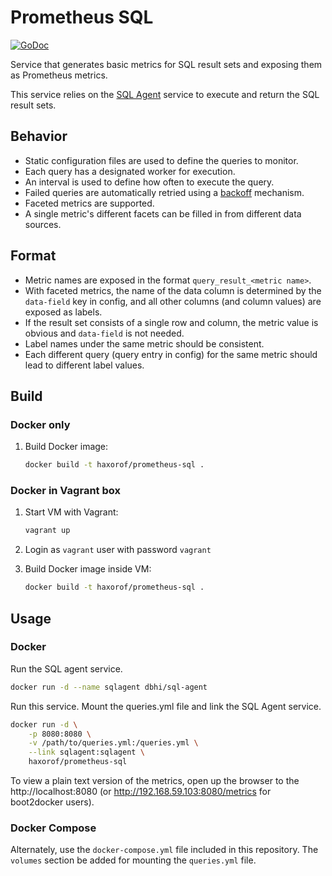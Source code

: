 # Prometheus SQL

[![GoDoc](https://godoc.org/github.com/peakgames/prometheus-sql?status.svg)](https://godoc.org/github.com/peakgames/prometheus-sql)

Service that generates basic metrics for SQL result sets and exposing them as Prometheus metrics.

This service relies on the [SQL Agent](https://github.com/peakgames/sql-agent) service to execute and return the SQL result sets.

## Behavior

- Static configuration files are used to define the queries to monitor.
- Each query has a designated worker for execution.
- An interval is used to define how often to execute the query.
- Failed queries are automatically retried using a [backoff](https://en.wikipedia.org/wiki/Exponential_backoff) mechanism.
- Faceted metrics are supported.
- A single metric's different facets can be filled in from different data sources.

## Format

- Metric names are exposed in the format `query_result_<metric name>`.
- With faceted metrics, the name of the data column is determined by the `data-field` key in config, and all other columns (and column values) are exposed as labels.
- If the result set consists of a single row and column, the metric value is obvious and `data-field` is not needed.
- Label names under the same metric should be consistent.
- Each different query (query entry in config) for the same metric should lead to different label values.

## Build

### Docker only

1. Build Docker image:

    ```bash
    docker build -t haxorof/prometheus-sql .
    ```

### Docker in Vagrant box

1. Start VM with Vagrant:

    ```bash
    vagrant up
    ```

1. Login as `vagrant` user with password `vagrant`
1. Build Docker image inside VM:

    ```bash
    docker build -t haxorof/prometheus-sql .
    ```

## Usage

### Docker

Run the SQL agent service.

```bash
docker run -d --name sqlagent dbhi/sql-agent
```

Run this service. Mount the queries.yml file and link the SQL Agent service.

```bash
docker run -d \
    -p 8080:8080 \
    -v /path/to/queries.yml:/queries.yml \
    --link sqlagent:sqlagent \
    haxorof/prometheus-sql
```

To view a plain text version of the metrics, open up the browser to the http://localhost:8080 (or http://192.168.59.103:8080/metrics for boot2docker users).


### Docker Compose

Alternately, use the `docker-compose.yml` file included in this repository. The `volumes` section be added for mounting the `queries.yml` file.
